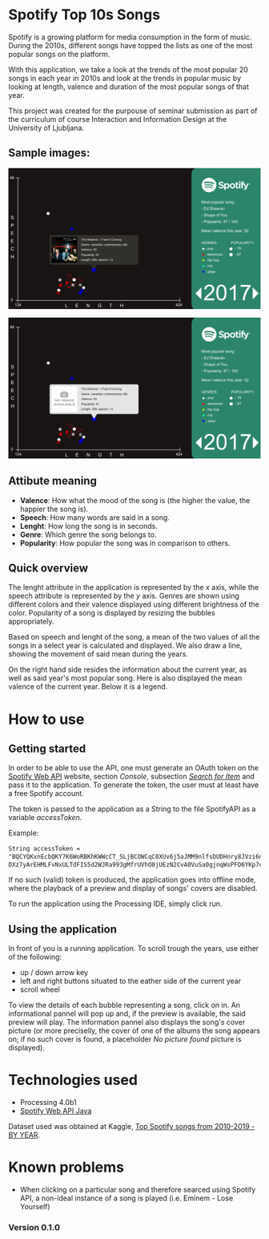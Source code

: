 # Spotify Top 10s Songs

Spotify is a growing platform for media consumption in the form of music. During the 2010s, different songs have topped the lists as one of the most popular songs on the platform.

With this application, we take a look at the trends of the most popular 20 songs in each year in 2010s and look at the trends in popular music by looking at length, valence and duration of the most popular songs of that year.

This project was created for the purpouse of seminar submission as part of the curriculum of course Interaction and Information Design at the University of Ljubljana.

## Sample images:

![Online Mode](/screenshots/SpotifyTop10s_online.png)

![Offline Mode](/screenshots/SpotifyTop10s_offline.png)

## Attibute meaning

* **Valence**: How what the mood of the song is (the higher the value, the happier the song is).
* **Speech**: How many words are said in a song.
* **Lenght**: How long the song is in seconds.
* **Genre**: Which genre the song belongs to.
* **Popularity**: How popular the song was in comparison to others.

## Quick overview

The lenght attribute in the application is represented by the _x_ axis, while the speech attribute is represented by the _y_ axis. Genres are shown using different colors and their valence displayed using different brightness of the color. Popularity of a song is displayed by resizing the bubbles appropriately.

Based on speech and lenght of the song, a mean of the two values of all the songs in a select year is calculated and displayed. We also draw a line, showing the movement of said mean during the years.

On the right hand side resides the information about the current year, as well as said year's most popular song. Here is also displayed the mean valence of the current year. Below it is a legend.

# How to use

## Getting started

In order to be able to use the API, one must generate an OAuth token on the [Spotify Web API](https://developer.spotify.com/web-api/) website, section _Console_, subsection [_Search for Item_](https://developer.spotify.com/console/get-search-item/) and pass it to the application. To generate the token, the user must at least have a free Spotify account.

The token is passed to the application as a String to the file SpotifyAPI as a variable _accessToken_.

Example:

```
String accessToken = "BQCYQKxnEcbQKY7K6WoRBKhKWWcCT_SLjBCOWCqC0XUv6j5aJMM9nlfsDUDHnry8JVzi6naypjDUcTtPjSuwOlVy-DXz7yArEHMLFvNxULTdFIS5d2WJRa993gMfrUVhO0jUEzN2CvA0VuSa0gjnqWsPFD6YKp7ciIc";
```

If no such (valid) token is produced, the application goes into offline mode, where the playback of a preview and display of songs' covers are disabled.

To run the application using the Processing IDE, simply click run.

## Using the application

In front of you is a running application. To scroll trough the years, use either of the following:
* up / down arrow key
* left and right buttons situated to the eather side of the current year
* scroll wheel

To view the details of each bubble representing a song, click on in. An informational pannel will pop up and, if the preview is available, the said preview will play. The information pannel also displays the song's cover picture (or more preciselly, the cover of one of the albums the song appears on; if no such cover is found, a placeholder *No picture found* picture is displayed).

# Technologies used

* Processing 4.0b1
* [Spotify Web API Java](https://github.com/spotify-web-api-java)

Dataset used was obtained at Kaggle, [Top Spotify songs from 2010-2019 - BY YEAR](https://www.kaggle.com/leonardopena/top-spotify-songs-from-20102019-by-year).

# Known problems

* When clicking on a particular song and therefore searced using Spotify API, a non-ideal instance of a song is played (i.e. Eminem - Lose Yourself)

### Version 0.1.0